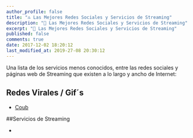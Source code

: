 ```yaml
---
author_profile: false
title: "🔝 Las Mejores Redes Sociales y Servicios de Streaming"
description: "💱 Las Mejores Redes Sociales y Servicios de Streaming"
excerpt: "💱 Las Mejores Redes Sociales y Servicios de Streaming"
published: false
comments: true
date: 2017-12-02 18:20:12
last_modified_at: 2019-27-08 20:30:12
---
```


Una lista de los servicios menos conocidos, entre las redes sociales y páginas web de Streaming que existen a lo largo y ancho de Internet:

## Redes Virales / Gif´s
- [Coub](https://coub.com)

##Servicios de Streaming
- []()